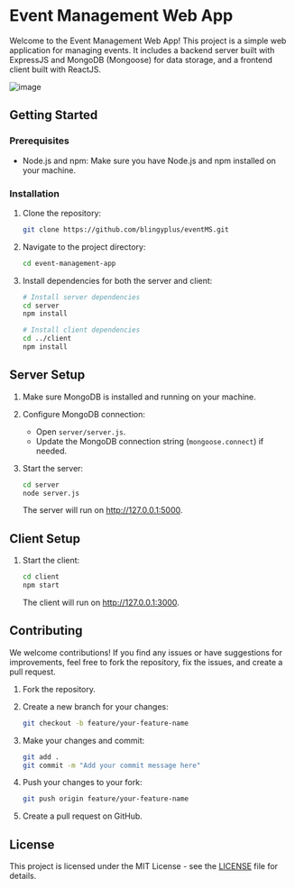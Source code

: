 # Event Management Web App

Welcome to the Event Management Web App! This project is a simple web application for managing events. It includes a backend server built with ExpressJS and MongoDB (Mongoose) for data storage, and a frontend client built with ReactJS.

![image](https://github.com/blingyplus/eventMS/assets/113293972/6a6743ec-413e-4b19-93cc-4995f14a016b)


## Getting Started

### Prerequisites

- Node.js and npm: Make sure you have Node.js and npm installed on your machine.

### Installation

1. Clone the repository:

   ```bash
   git clone https://github.com/blingyplus/eventMS.git
   ```

2. Navigate to the project directory:

   ```bash
   cd event-management-app
   ```

3. Install dependencies for both the server and client:

   ```bash
   # Install server dependencies
   cd server
   npm install

   # Install client dependencies
   cd ../client
   npm install
   ```

## Server Setup

1. Make sure MongoDB is installed and running on your machine.

2. Configure MongoDB connection:

   - Open `server/server.js`.
   - Update the MongoDB connection string (`mongoose.connect`) if needed.

3. Start the server:

   ```bash
   cd server
   node server.js
   ```

   The server will run on http://127.0.0.1:5000.

## Client Setup

1. Start the client:

   ```bash
   cd client
   npm start
   ```

   The client will run on http://127.0.0.1:3000.

## Contributing

We welcome contributions! If you find any issues or have suggestions for improvements, feel free to fork the repository, fix the issues, and create a pull request.

1. Fork the repository.

2. Create a new branch for your changes:

   ```bash
   git checkout -b feature/your-feature-name
   ```

3. Make your changes and commit:

   ```bash
   git add .
   git commit -m "Add your commit message here"
   ```

4. Push your changes to your fork:

   ```bash
   git push origin feature/your-feature-name
   ```

5. Create a pull request on GitHub.

## License

This project is licensed under the MIT License - see the [LICENSE](LICENSE) file for details.
